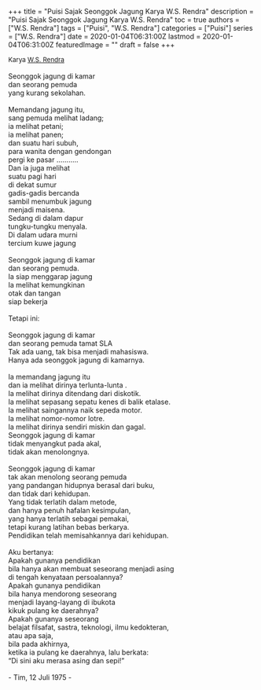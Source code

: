 +++
title = "Puisi Sajak Seonggok Jagung Karya W.S. Rendra"
description = "Puisi Sajak Seonggok Jagung Karya W.S. Rendra"
toc = true
authors = ["W.S. Rendra"]
tags = ["Puisi", "W.S. Rendra"]
categories = ["Puisi"]
series = ["W.S. Rendra"]
date = 2020-01-04T06:31:00Z
lastmod = 2020-01-04T06:31:00Z
featuredImage = ""
draft = false
+++

<div style="text-align: justify;">
<div style="font-size: small;">Karya <a href="/authors/w.s.-rendra/" target="_blank">W.S. Rendra</a></div><br />
Seonggok jagung di kamar<br />dan seorang pemuda<br />yang kurang sekolahan.<br /><br />Memandang jagung itu,<br />sang pemuda melihat ladang;<br />ia melihat petani;<br />ia melihat panen;<br />dan suatu hari subuh,<br />para wanita dengan gendongan<br />pergi ke pasar ………..<br />Dan ia juga melihat<br />suatu pagi hari<br />di dekat sumur<br />gadis-gadis bercanda<br />sambil menumbuk jagung<br />menjadi maisena.<br />Sedang di dalam dapur<br />tungku-tungku menyala.<br />Di dalam udara murni<br />tercium kuwe jagung<br /><br />Seonggok jagung di kamar<br />dan seorang pemuda.<br />Ia siap menggarap jagung<br />Ia melihat kemungkinan<br />otak dan tangan<br />siap bekerja<br /><br />Tetapi ini:<br /><br />Seonggok jagung di kamar<br />dan seorang pemuda tamat SLA<br />Tak ada uang, tak bisa menjadi mahasiswa.<br />Hanya ada seonggok jagung di kamarnya.<br /><br />Ia memandang jagung itu<br />dan ia melihat dirinya terlunta-lunta .<br />Ia melihat dirinya ditendang dari diskotik.<br />Ia melihat sepasang sepatu kenes di balik etalase.<br />Ia melihat saingannya naik sepeda motor.<br />Ia melihat nomor-nomor lotre.<br />Ia melihat dirinya sendiri miskin dan gagal.<br />Seonggok jagung di kamar<br />tidak menyangkut pada akal,<br />tidak akan menolongnya.<br /><br />Seonggok jagung di kamar<br />tak akan menolong seorang pemuda<br />yang pandangan hidupnya berasal dari buku,<br />dan tidak dari kehidupan.<br />Yang tidak terlatih dalam metode,<br />dan hanya penuh hafalan kesimpulan,<br />yang hanya terlatih sebagai pemakai,<br />tetapi kurang latihan bebas berkarya.<br />Pendidikan telah memisahkannya dari kehidupan.<br /><br />Aku bertanya:<br />Apakah gunanya pendidikan<br />bila hanya akan membuat seseorang menjadi asing<br />di tengah kenyataan persoalannya?<br />Apakah gunanya pendidikan<br />bila hanya mendorong seseorang<br />menjadi layang-layang di ibukota<br />kikuk pulang ke daerahnya?<br />Apakah gunanya seseorang<br />belajat filsafat, sastra, teknologi, ilmu kedokteran,<br />atau apa saja,<br />bila pada akhirnya,<br />ketika ia pulang ke daerahnya, lalu berkata:<br />“Di sini aku merasa asing dan sepi!”<br /><br />- Tim, 12 Juli 1975 -</div>
